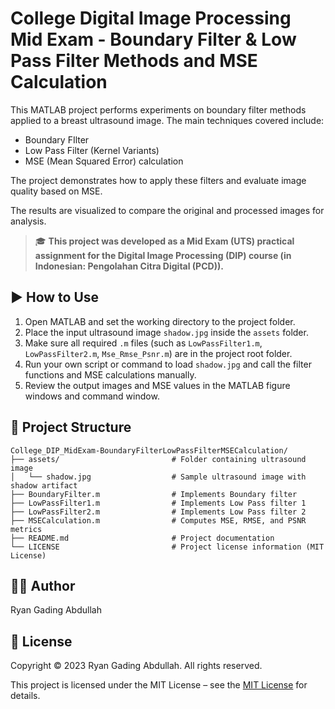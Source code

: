 # College Digital Image Processing Mid Exam - Boundary Filter & Low Pass Filter Methods and MSE Calculation

This MATLAB project performs experiments on boundary filter methods applied to a breast ultrasound image. The main techniques covered include:

- Boundary FIlter
- Low Pass Filter (Kernel Variants)  
- MSE (Mean Squared Error) calculation  

The project demonstrates how to apply these filters and evaluate image quality based on MSE.

The results are visualized to compare the original and processed images for analysis.

> 🎓 **This project was developed as a Mid Exam (UTS) practical assignment for the Digital Image Processing (DIP) course (in Indonesian: Pengolahan Citra Digital (PCD)).**

## ▶️ How to Use

1. Open MATLAB and set the working directory to the project folder.  
2. Place the input ultrasound image `shadow.jpg` inside the `assets` folder.  
3. Make sure all required `.m` files (such as `LowPassFilter1.m`, `LowPassFilter2.m`, `Mse_Rmse_Psnr.m`) are in the project root folder.  
4. Run your own script or command to load `shadow.jpg` and call the filter functions and MSE calculations manually.  
5. Review the output images and MSE values in the MATLAB figure windows and command window.

## 📁 Project Structure

```plaintext
College_DIP_MidExam-BoundaryFilterLowPassFilterMSECalculation/
├── assets/                         # Folder containing ultrasound image
│   └── shadow.jpg                  # Sample ultrasound image with shadow artifact
├── BoundaryFilter.m                # Implements Boundary filter
├── LowPassFilter1.m                # Implements Low Pass filter 1
├── LowPassFilter2.m                # Implements Low Pass filter 2
├── MSECalculation.m                # Computes MSE, RMSE, and PSNR metrics
├── README.md                       # Project documentation
└── LICENSE                         # Project license information (MIT License)
```

## 👨‍💻 Author

Ryan Gading Abdullah

## 📝 License

Copyright &copy; 2023 Ryan Gading Abdullah. All rights reserved.

This project is licensed under the MIT License – see the [MIT License](LICENSE) for details.
